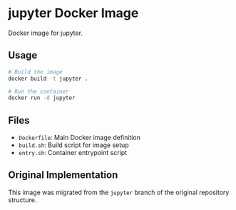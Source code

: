# jupyter Docker Image

Docker image for jupyter.

## Usage

```bash
# Build the image
docker build -t jupyter .

# Run the container
docker run -d jupyter
```

## Files

- `Dockerfile`: Main Docker image definition
- `build.sh`: Build script for image setup
- `entry.sh`: Container entrypoint script

## Original Implementation

This image was migrated from the `jupyter` branch of the original repository structure.
